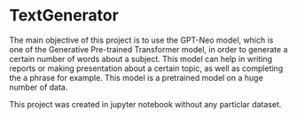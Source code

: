 # TextGenerator

The main objective of this project is to use the GPT-Neo model, which is one of the Generative Pre-trained Transformer model, in order to generate a certain number of words about a subject.
This model can help in writing reports or making presentation about a certain topic, as well as completing the a phrase for example.
This model is a pretrained model on a huge number of data.

This project was created in jupyter notebook without any particlar dataset.
